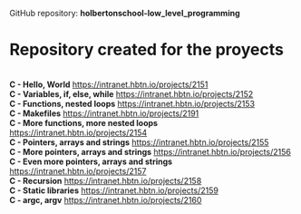 GitHub repository: **holbertonschool-low_level_programming**
<br>
# Repository created for the proyects<br>
<br>   **C - Hello, World** https://intranet.hbtn.io/projects/2151
<br>   **C - Variables, if, else, while** https://intranet.hbtn.io/projects/2152
<br>   **C - Functions, nested loops** https://intranet.hbtn.io/projects/2153
<br>   **C - Makefiles** https://intranet.hbtn.io/projects/2191
<br>   **C - More functions, more nested loops** https://intranet.hbtn.io/projects/2154
<br>   **C - Pointers, arrays and strings** https://intranet.hbtn.io/projects/2155
<br>   **C - More pointers, arrays and strings** https://intranet.hbtn.io/projects/2156
<br>   **C - Even more pointers, arrays and strings** https://intranet.hbtn.io/projects/2157
<br>   **C - Recursion** https://intranet.hbtn.io/projects/2158
<br>   **C - Static libraries** https://intranet.hbtn.io/projects/2159
<br>   **C - argc, argv** https://intranet.hbtn.io/projects/2160
<br>
